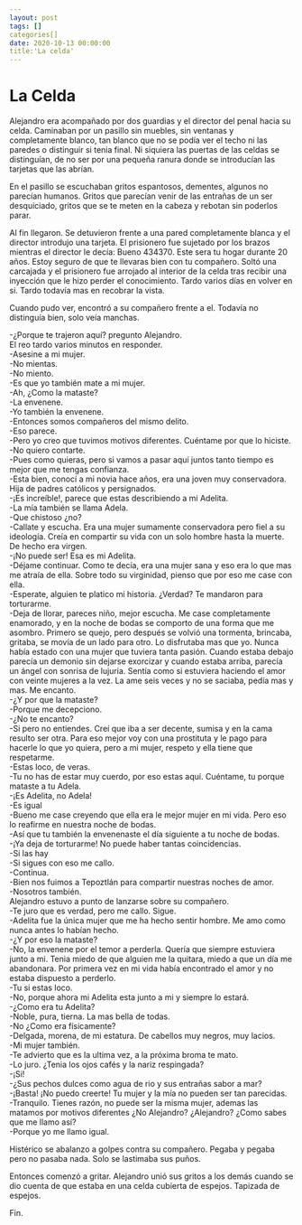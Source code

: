 ```yaml
---
layout: post
tags: []
categories[]
date: 2020-10-13 00:00:00
title:'La celda'
---
```

# La Celda

   Alejandro era acompañado por dos guardias y el director del penal hacia
   su celda. Caminaban por un pasillo sin muebles, sin ventanas y
   completamente blanco, tan blanco que no se podía ver el techo ni las
   paredes o distinguir si tenia final. Ni siquiera las puertas de las
   celdas se distinguían, de no ser por una pequeña ranura donde se
   introducían las tarjetas que las abrían.
   
   En el pasillo se escuchaban gritos espantosos, dementes, algunos no
   parecían humanos. Gritos que parecían venir de las entrañas de un ser
   desquiciado, gritos que se te meten en la cabeza y rebotan sin poderlos
   parar.
   
   Al fin llegaron. Se detuvieron frente a una pared completamente blanca
   y el director introdujo una tarjeta. El prisionero fue sujetado por los
   brazos mientras el director le decía: Bueno 434370. Este sera tu hogar
   durante 20 años. Estoy seguro de que te llevaras bien con tu compañero.
   Soltó una carcajada y el prisionero fue arrojado al interior de la
   celda tras recibir una inyección que le hizo perder el conocimiento.
   Tardo varios días en volver en si. Tardo todavía mas en recobrar la
   vista.
   
   Cuando pudo ver, encontró a su compañero frente a el. Todavía no
   distinguía bien, solo veía manchas.
   
   -¿Porque te trajeron aquí? pregunto Alejandro.  
   El reo tardo varios minutos en responder.  
   -Asesine a mi mujer.  
   -No mientas.  
   -No miento.  
   -Es que yo también mate a mi mujer.  
   -Ah, ¿Como la mataste?  
   -La envenene.  
   -Yo también la envenene.  
   -Entonces somos compañeros del mismo delito.  
   -Eso parece.  
   -Pero yo creo que tuvimos motivos diferentes. Cuéntame por que lo
   hiciste.  
   -No quiero contarte.  
   -Pues como quieras, pero si vamos a pasar aquí juntos tanto tiempo es
   mejor que me tengas confianza.  
   -Esta bien, conocí a mi novia hace años, era una joven muy
   conservadora. Hija de padres católicos y persignados.  
   -¡Es increíble!, parece que estas describiendo a mi Adelita.  
   -La mía también se llama Adela.  
   -Que chistoso ¿no?  
   -Callate y escucha. Era una mujer sumamente conservadora pero fiel a su
   ideología. Creía en compartir su vida con un solo hombre hasta la
   muerte. De hecho era virgen.  
   -¡No puede ser! Esa es mi Adelita.  
   -Déjame continuar. Como te decía, era una mujer sana y eso era lo que
   mas me atraía de ella. Sobre todo su virginidad, pienso que por eso me
   case con ella.  
   -Esperate, alguien te platico mi historia. ¿Verdad? Te mandaron para
   torturarme.  
   -Deja de llorar, pareces niño, mejor escucha. Me case completamente
   enamorado, y en la noche de bodas se comporto de una forma que me
   asombro. Primero se quejo, pero después se volvió una tormenta,
   brincaba, gritaba, se movía de un lado para otro. Lo disfrutaba mas que
   yo. Nunca había estado con una mujer que tuviera tanta pasión. Cuando
   estaba debajo parecía un demonio sin dejarse exorcizar y cuando estaba
   arriba, parecía un ángel con sonrisa de lujuria. Sentía como si
   estuviera haciendo el amor con veinte mujeres a la vez. La ame seis
   veces y no se saciaba, pedía mas y mas. Me encanto.  
   -¿Y por que la mataste?  
   -Porque me decepciono.  
   -¿No te encanto?  
   -Si pero no entiendes. Creí que iba a ser decente, sumisa y en la cama
   resulto ser otra. Para eso mejor voy con una prostituta y le pago para
   hacerle lo que yo quiera, pero a mi mujer, respeto y ella tiene que
   respetarme.  
   -Estas loco, de veras.  
   -Tu no has de estar muy cuerdo, por eso estas aquí. Cuéntame, tu porque
   mataste a tu Adela.  
   -¡Es Adelita, no Adela!  
   -Es igual  
   -Bueno me case creyendo que ella era le mejor mujer en mi vida. Pero
   eso lo reafirme en nuestra noche de bodas.  
   -Así que tu también la envenenaste el día siguiente a tu noche de
   bodas.  
   -¡Ya deja de torturarme! No puede haber tantas coincidencias.  
   -Si las hay  
   -Si sigues con eso me callo.  
   -Continua.  
   -Bien nos fuimos a Tepoztlán para compartir nuestras noches de amor.  
   -Nosotros también.  
   Alejandro estuvo a punto de lanzarse sobre su compañero.  
   -Te juro que es verdad, pero me callo. Sigue.  
   -Adelita fue la única mujer que me ha hecho sentir hombre. Me amo como
   nunca antes lo habían hecho.  
   -¿Y por eso la mataste?  
   -No, la envenene por el temor a perderla. Quería que siempre estuviera
   junto a mi. Tenia miedo de que alguien me la quitara, miedo a que un
   día me abandonara. Por primera vez en mi vida había encontrado el amor
   y no estaba dispuesto a perderlo.  
   -Tu si estas loco.  
   -No, porque ahora mi Adelita esta junto a mi y siempre lo estará.  
   -¿Como era tu Adelita?  
   -Noble, pura, tierna. La mas bella de todas.  
   -No ¿Como era físicamente?  
   -Delgada, morena, de mi estatura. De cabellos muy negros, muy lacios.  
   -Mi mujer también.  
   -Te advierto que es la ultima vez, a la próxima broma te mato.  
   -Lo juro. ¿Tenia los ojos cafés y la nariz respingada?  
   -¡Si!  
   -¿Sus pechos dulces como agua de rio y sus entrañas sabor a mar?  
   -¡Basta! ¡No puedo creerte! Tu mujer y la mía no pueden ser tan
   parecidas.  
   -Tranquilo. Tienes razón, no puede ser la misma mujer, ademas las
   matamos por motivos diferentes ¿No Alejandro?
   ¿Alejandro? ¿Como sabes que me llamo así?  
   -Porque yo me llamo igual.
   
   Histérico se abalanzo a golpes contra su compañero. Pegaba y pegaba
   pero no pasaba nada. Solo se lastimaba sus puños.
   
   Entonces comenzó a gritar. Alejandro unió sus gritos a los demás cuando
   se dio cuenta de que estaba en una celda cubierta de espejos. Tapizada
   de espejos.

 Fin.
